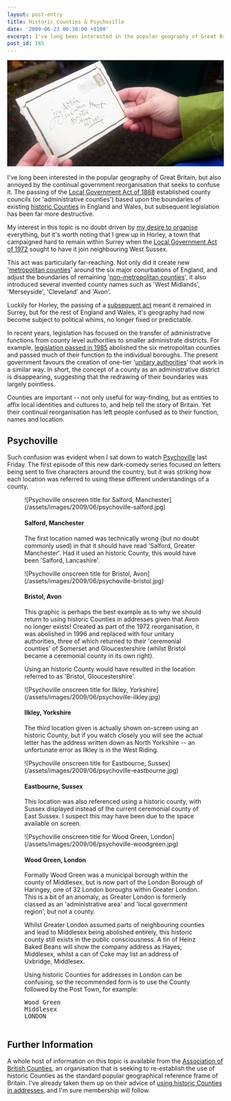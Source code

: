 ```yaml
---
layout: post-entry
title: Historic Counties & Psychoville
date: '2009-06-23 00:30:00 +0100'
excerpt: I've long been interested in the popular geography of Great Britain, but also annoyed by the continual government reorganisation that seeks to confuse it.
post_id: 165
---
```

![Scene from Psychoville](/assets/images/2009/06/historic_counties_and_psychoville.jpg)

I've long been interested in the popular geography of Great Britain, but also annoyed by the continual government reorganisation that seeks to confuse it. The passing of the [Local Government Act of 1888][1] established county councils (or 'administrative counties') based upon the boundaries of existing [historic Counties][2] in England and Wales, but subsequent legislation has been far more destructive.

My interest in this topic is no doubt driven by [my desire to organise][3] everything, but it's worth noting that I grew up in Horley, a town that campaigned hard to remain within Surrey when the [Local Government Act of 1972][4] sought to have it join neighbouring West Sussex.

This act was particularly far-reaching. Not only did it create new '[metropolitan counties][5]' around the six major conurbations of England, and adjust the boundaries of remaining '[non-metropolitan counties][6]', it also introduced several invented county names such as 'West Midlands', 'Merseyside', 'Cleveland' and 'Avon'.

Luckily for Horley, the passing of a [subsequent act][7] meant it remained in Surrey, but for the rest of England and Wales, it's geography had now become subject to political whims, no longer fixed or predictable.

In recent years, legislation has focused on the transfer of administrative functions from county level authorities to smaller administrate districts. For example, [legislation passed in 1985][8] abolished the six metropolitan counties and passed much of their function to the individual boroughs. The present government favours the creation of one-tier '[unitary authorities][9]' that work in a similar way. In short, the concept of a county as an administrative district is disappearing, suggesting that the redrawing of their boundaries was largely pointless.

Counties are important -- not only useful for way-finding, but as entities to affix local identities and cultures to, and help tell the story of Britain. Yet their continual reorganisation has left people confused as to their function, names and location.

[1]: http://en.wikipedia.org/wiki/Local_Government_Act_1888
[2]: http://en.wikipedia.org/wiki/Historic_counties_of_England
[3]: /2009/02/driven_to_design/
[4]: http://en.wikipedia.org/wiki/Local_Government_Act_1972
[5]: http://en.wikipedia.org/wiki/Metropolitan_county
[6]: http://en.wikipedia.org/wiki/Non-metropolitan_county
[7]: http://en.wikipedia.org/wiki/Charlwood_and_Horley_Act_1974
[8]: http://en.wikipedia.org/wiki/Local_Government_Act_1985
[9]: http://en.wikipedia.org/wiki/Unitary_authority#United_Kingdom

<!--more-->

## Psychoville
Such confusion was evident when I sat down to watch [Psychoville][10] last Friday. The first episode of this new dark-comedy series focused on letters being sent to five characters around the country, but it was striking how each location was referred to using these different understandings of a county. 

<figure>
    ![Psychoville onscreen title for Salford, Manchester](/assets/images/2009/06/psychoville-salford.jpg)
    <figcaption>
        <h4>Salford, Manchester</h4>
        <p>The first location named was technically wrong (but no doubt commonly used) in that it should have read 'Salford, Greater Manchester'. Had it used an historic County, this would have been 'Salford, Lancashire'.</p>
    </figcaption>
</figure>

<figure>
    ![Psychoville onscreen title for Bristol, Avon](/assets/images/2009/06/psychoville-bristol.jpg)
    <figcaption>
        <h4>Bristol, Avon</h4>
        <p>This graphic is perhaps the best example as to why we should return to using historic Counties in addresses given that Avon no longer exists! Created as part of the 1972 reorganisation, it was abolished in 1996 and replaced with four unitary authorities, three of which returned to their 'ceremonial counties' of Somerset and Gloucestershire (whilst Bristol became a ceremonial county in its own right).</p>
        <p>Using an historic County would have resulted in the location referred to as 'Bristol, Gloucestershire'.</p>
    </figcaption>
</figure>

<figure>
    ![Psychoville onscreen title for Ilkley, Yorkshire](/assets/images/2009/06/psychoville-ilkley.jpg)
    <figcaption>
        <h4>Ilkley, Yorkshire</h4>
        <p>The third location given is actually shown on-screen using an historic County, but if you watch closely you will see the actual letter has the address written down as North Yorkshire -- an unfortunate error as Ilkley is in the West Riding.</p>
    </figcaption>
</figure>

<figure>
    ![Psychoville onscreen title for Eastbourne, Sussex](/assets/images/2009/06/psychoville-eastbourne.jpg)
    <figcaption>
        <h4>Eastbourne, Sussex</h4>
        <p>This location was also referenced using a historic county, with Sussex displayed instead of the current ceremonial county of East Sussex. I suspect this may have been due to the space available on screen.</p>
    </figcaption>
</figure>

<figure>
    ![Psychoville onscreen title for Wood Green, London](/assets/images/2009/06/psychoville-woodgreen.jpg)
    <figcaption>
        <h4>Wood Green, London</h4>
        <p>Formally Wood Green was a municipal borough within the county of Middlesex, but is now part of the London Borough of Haringey, one of 32 London boroughs within Greater London. This is a bit of an anomaly, as Greater London is formerly classed as an 'administrative area' and 'local government region', but <em>not</em> a county.</p>
        <p>Whilst Greater London assumed parts of neighbouring counties and lead to Middlesex being abolished entirely, this historic county still exists in the public consciousness. A tin of Heinz Baked Beans will show the company address as Hayes, Middlesex, whilst a can of Coke may list an address of Uxbridge, Middlesex.</p>
        <p>Using historic Counties for addresses in London can be confusing, so the recommended form is to use the County followed by the Post Town, for example:</p>
        <pre>
Wood Green  
Middlesex  
LONDON
        </pre>
    </figcaption>
</figure>

## Further Information
A whole host of information on this topic is available from the [Association of British Counties][11], an organisation that is seeking to re-establish the use of historic Counties as the standard popular geographical reference frame of Britain. I've already taken them up on their advice of [using historic Counties in addresses][12], and I'm sure membership will follow.

[10]: http://www.bbc.co.uk/psychoville/
[11]: http://abcounties.co.uk/
[12]: http://www.abcounties.co.uk/bpa/